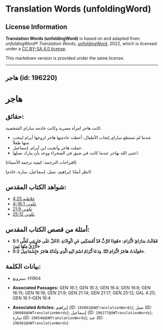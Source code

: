# Translation Words (unfoldingWord)

## License Information

**Translation Words (unfoldingWord)** is based on and adapted from: _unfoldingWord® Translation Words_, [unfoldingWord](https://unfoldingword.org/utw), 2022, which is licensed under a [CC BY-SA 4.0 license](https://creativecommons.org/licenses/by-sa/4.0/legalcode.en).

This markdown version is provided under the same license.



--------------------------------

## هاجر (id: 196220)

هاجر
====

حقائق:
------

كانت هاجر امرأة مصرية وكانت خادمة ساراي الشخصية.

* عندما لم تستطع ساراي إنجاب الأطفال، أعطت خادمتها هاجر لزوجها أبرام لينجب منها طفلاً.
* حملت هاجر وأنجبت ابن أبرام، إسماعيل.
* اعتنى الله بهاجر عندما كانت في ضيق في الصحراء ووعد بأن يبارك نسلها.

(اقتراحات الترجمة: كيفية ترجمة الأسماء)

(انظر أيضًا: إبراهيم، نسل، إسماعيل، سارة، خادم)

شواهد الكتاب المقدس:
--------------------

* [غلاطية 4:25](https://ref.ly/Gal4:25)
* [تكوين 16:1–4](https://ref.ly/Gen16:1-Gen16:4)
* [تكوين 21:9](https://ref.ly/Gen21:9)
* [تكوين 25:12](https://ref.ly/Gen25:12)

أمثلة من قصص الكتاب المقدس:
---------------------------

* **5:1** **فَقَالَتْ سَارَايُ لأَبْرَامَ: «هُوَذَا الرَّبُّ قَدْ أَمْسَكَنِي عَنِ الْوِلاَدَةِ. ادْخُلْ عَلَى جَارِيَتِي لَعَلِّي أُرْزَقُ مِنْهَا بَنِينَ»**
* **5:2** **فَوَلَدَتْ هَاجَرُ لأَبْرَامَ ابْنًا. وَدَعَا أَبْرَامُ اسْمَ ابْنِهِ الَّذِي وَلَدَتْهُ هَاجَرُ «إِسْمَاعِيلَ»**.

بيانات الكلمة:
--------------

* سترونغ: H1904

* **Associated Passages:** GEN 16:1; GEN 16:3; GEN 16:4; GEN 16:8; GEN 16:15; GEN 16:16; GEN 21:9; GEN 21:14; GEN 21:17; GEN 25:12; GAL 4:25; GEN 16:1–GEN 16:4
* **Associated Articles:** إبراهيم (ID: `195881@UWTranslationWords`); نسل (ID: `196084@UWTranslationWords`); إسماعيل (ID: `196277@UWTranslationWords`); سارة (ID: `196546@UWTranslationWords`); عبد (ID: `196561@UWTranslationWords`)

